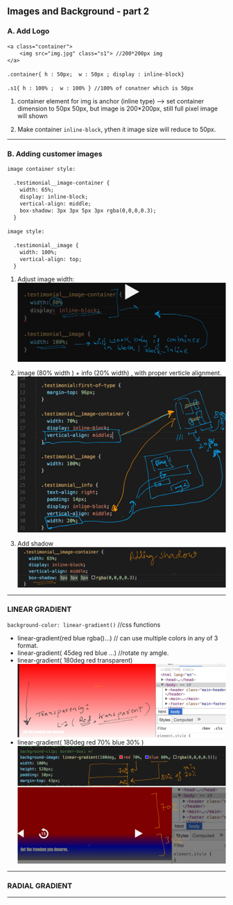 ## Images and Background - part 2

### A. Add Logo

```
<a class="container">
    <img src="img.jpg" class="s1"> //200*200px img
</a>

.container{ h : 50px;  w : 50px ; display : inline-block}

.s1{ h : 100% ;  w : 100% } //100% of conatner which is 50px
```

1. container element for img is anchor (inline type) --> set container dimension to 50px 50px, but image is 200*200px, still full pixel image will shown

2. Make container `inline-block`, ythen it image size will reduce to 50px.

***

### B. Adding customer images

```
image container style:

  .testimonial__image-container {
    width: 65%;
    display: inline-block;
    vertical-align: middle;
    box-shadow: 3px 3px 5px 3px rgba(0,0,0,0.3);
  }

image style:

  .testimonial__image {
    width: 100%;
    vertical-align: top;
  }
```
1. Adjust image width:
![img](https://github.com/lekhrajdinkar/css_html/blob/master/NOTES-CSS/assets/img2/01.jpg) 

2. image (80% width ) + info (20% width) , with proper verticle alignment.
![img](https://github.com/lekhrajdinkar/css_html/blob/master/NOTES-CSS/assets/img2/02.jpg) 

3. Add shadow
![img](https://github.com/lekhrajdinkar/css_html/blob/master/NOTES-CSS/assets/img2/03.jpg) 

*** 

### LINEAR GRADIENT
`background-color: linear-gradient()` //css functions

- linear-gradient(red blue rgba()...) // can use multiple colors in any of 3 format.
- linear-gradient( 45deg red blue ...) //rotate ny amgle.
- linear-gradient( 180deg red transparent)
![img](https://github.com/lekhrajdinkar/css_html/blob/master/NOTES-CSS/assets/img2/04.jpg) 
- linear-gradient( 180deg red 70% blue 30% )
![img](https://github.com/lekhrajdinkar/css_html/blob/master/NOTES-CSS/assets/img2/05.jpg) 
![img](https://github.com/lekhrajdinkar/css_html/blob/master/NOTES-CSS/assets/img2/06.jpg) 

***

### RADIAL GRADIENT

***
